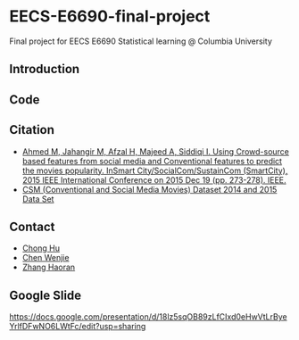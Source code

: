 # EECS-E6690-final-project

Final project for EECS E6690 Statistical learning @ Columbia University

## Introduction

## Code

## Citation
- [Ahmed M, Jahangir M, Afzal H, Majeed A, Siddiqi I. Using Crowd-source based features from social media and Conventional features to predict the movies popularity. InSmart City/SocialCom/SustainCom (SmartCity), 2015 IEEE International Conference on 2015 Dec 19 (pp. 273-278). IEEE.](https://www.semanticscholar.org/paper/Using-Crowd-Source-Based-Features-from-Social-Media-Ahmed-Jahangir/c6c01381cadf95b14486fe80f6d898ddb3c0ec15)
- [CSM (Conventional and Social Media Movies) Dataset 2014 and 2015 Data Set](https://archive.ics.uci.edu/ml/datasets/CSM+%28Conventional+and+Social+Media+Movies%29+Dataset+2014+and+2015)

## Contact

- [Chong Hu](https://github.com/JackSnowWolf)
- [Chen Wenjie](https://github.com/JACKCHEN96)
- [Zhang Haoran](https://github.com/Headnerd9798)


## Google Slide
https://docs.google.com/presentation/d/18lz5sqOB89zLfCIxd0eHwVtLrByeYrlfDFwNO6LWtFc/edit?usp=sharing
